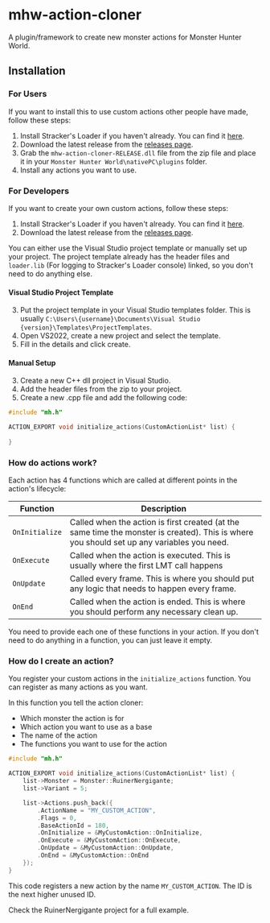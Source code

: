 # mhw-action-cloner
A plugin/framework to create new monster actions for Monster Hunter World.

## Installation
### For Users
If you want to install this to use custom actions other people have made, follow these steps:
1. Install Stracker's Loader if you haven't already. You can find it [here](https://www.nexusmods.com/monsterhunterworld/mods/1982).
2. Download the latest release from the [releases page](https://github.com/Fexty12573/mhw-action-cloner/releases).
3. Grab the `mhw-action-cloner-RELEASE.dll` file from the zip file and place it in your `Monster Hunter World\nativePC\plugins` folder.
4. Install any actions you want to use.


### For Developers
If you want to create your own custom actions, follow these steps:
1. Install Stracker's Loader if you haven't already. You can find it [here](https://www.nexusmods.com/monsterhunterworld/mods/1982).
2. Download the latest release from the [releases page](https://github.com/Fexty12573/mhw-action-cloner/releases).

You can either use the Visual Studio project template or manually set up your project.
The project template already has the header files and `loader.lib` (For logging to Stracker's Loader console) linked, so you don't need to do anything else.

#### Visual Studio Project Template
3. Put the project template in your Visual Studio templates folder. This is usually `C:\Users\{username}\Documents\Visual Studio {version}\Templates\ProjectTemplates`.
4. Open VS2022, create a new project and select the template.
5. Fill in the details and click create.

#### Manual Setup
3. Create a new C++ dll project in Visual Studio.
4. Add the header files from the zip to your project.
5. Create a new .cpp file and add the following code:

```cpp
#include "mh.h"

ACTION_EXPORT void initialize_actions(CustomActionList* list) {
    
}
```

### How do actions work?
Each action has 4 functions which are called at different points in the action's lifecycle:

| Function | Description |
| --- | --- |
| `OnInitialize` | Called when the action is first created (at the same time the monster is created). This is where you should set up any variables you need. |
| `OnExecute` | Called when the action is executed. This is usually where the first LMT call happens |
| `OnUpdate` | Called every frame. This is where you should put any logic that needs to happen every frame. |
| `OnEnd` | Called when the action is ended. This is where you should perform any necessary clean up. |

You need to provide each one of these functions in your action. If you don't need to do anything in a function, you can just leave it empty.

### How do I create an action?
You register your custom actions in the `initialize_actions` function. You can register as many actions as you want.

In this function you tell the action cloner:
- Which monster the action is for
- Which action you want to use as a base
- The name of the action
- The functions you want to use for the action

```cpp
#include "mh.h"

ACTION_EXPORT void initialize_actions(CustomActionList* list) {
    list->Monster = Monster::RuinerNergigante;
    list->Variant = 5;

    list->Actions.push_back({
        .ActionName = "MY_CUSTOM_ACTION",
        .Flags = 0,
        .BaseActionId = 180,
        .OnInitialize = &MyCustomAction::OnInitialize,
        .OnExecute = &MyCustomAction::OnExecute,
        .OnUpdate = &MyCustomAction::OnUpdate,
        .OnEnd = &MyCustomAction::OnEnd
    });
}
```
This code registers a new action by the name `MY_CUSTOM_ACTION`. The ID is the next higher unused ID.

Check the RuinerNergigante project for a full example.
